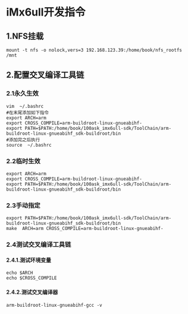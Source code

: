 # iMx6ull开发指令

## 1.NFS挂载

```shell
mount -t nfs -o nolock,vers=3 192.168.123.39:/home/book/nfs_rootfs /mnt
```

## 2.配置交叉编译工具链

### 2.1永久生效

```shell
vim  ~/.bashrc
#在末尾添加如下指令
export ARCH=arm
export CROSS_COMPILE=arm-buildroot-linux-gnueabihf-
export PATH=$PATH:/home/book/100ask_imx6ull-sdk/ToolChain/arm-buildroot-linux-gnueabihf_sdk-buildroot/bin
#添加完之后执行
source  ~/.bashrc
```

### 2.2临时生效

```shell
export ARCH=arm
export CROSS_COMPILE=arm-buildroot-linux-gnueabihf-
export PATH=$PATH:/home/book/100ask_imx6ull-sdk/ToolChain/arm-buildroot-linux-gnueabihf_sdk-buildroot/bin
```

### 2.3手动指定

```shell
export PATH=$PATH:/home/book/100ask_imx6ull-sdk/ToolChain/arm-buildroot-linux-gnueabihf_sdk-buildroot/bin
make  ARCH=arm CROSS_COMPILE=arm-buildroot-linux-gnueabihf-
```

### 2.4测试交叉编译工具链

#### 2.4.1.测试环境变量

```shell
echo $ARCH
echo $CROSS_COMPILE
```

#### 2.4.2.测试交叉编译器

```shell
arm-buildroot-linux-gnueabihf-gcc -v
```



